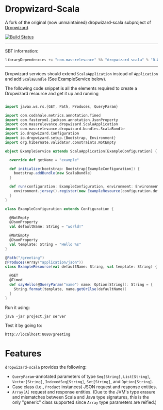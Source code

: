 Dropwizard-Scala
================

A fork of the original (now unmaintained) dropwizard-scala subproject of [Dropwizard](https://github.com/codahale/dropwizard).

[![Build Status](https://travis-ci.org/bretthoerner/dropwizard-scala.png)](https://travis-ci.org/bretthoerner/dropwizard-scala)

***

SBT information:

```scala
libraryDependencies += "com.massrelevance" %% "dropwizard-scala" % "0.8.0"
```

***

Dropwizard services should extend `ScalaApplication` instead of `Application`
and add `ScalaBundle` (See ExampleService below).

The following code snippet is all the elements required to create a Dropwizard resource and get it up and running

```scala

import javax.ws.rs.{GET, Path, Produces, QueryParam}

import com.codahale.metrics.annotation.Timed
import com.fasterxml.jackson.annotation.JsonProperty
import com.massrelevance.dropwizard.ScalaApplication
import com.massrelevance.dropwizard.bundles.ScalaBundle
import io.dropwizard.Configuration
import io.dropwizard.setup.{Bootstrap, Environment}
import org.hibernate.validator.constraints.NotEmpty

object ExampleService extends ScalaApplication[ExampleConfiguration] {

  override def getName = "example"

  def initialize(bootstrap: Bootstrap[ExampleConfiguration]) {
    bootstrap.addBundle(new ScalaBundle)
  }

  def run(configuration: ExampleConfiguration, environment: Environment) {
    environment.jersey().register(new ExampleResource(configuration.defaultName, configuration.template))
  }
}

class ExampleConfiguration extends Configuration {

  @NotEmpty
  @JsonProperty
  val defaultName: String = "world!"

  @NotEmpty
  @JsonProperty
  val template: String = "Hello %s"
}

@Path("/greeting")
@Produces(Array("application/json"))
class ExampleResource(val defaultName: String, val template: String) {

  @GET
  @Timed
  def sayHello(@QueryParam("name") name: Option[String]): String = {
    String.format(template, name.getOrElse(defaultName))
  }
}


```

Run it using:

`java -jar project.jar server`

Test it by going to:

`http://localhost:8080/greeting`


Features
========

`dropwizard-scala` provides the following:

* `QueryParam`-annotated parameters of type `Seq[String]`, `List[String]`, `Vector[String]`,
  `IndexedSeq[String]`, `Set[String]`, and `Option[String]`.
* Case class (i.e., `Product` instances) JSON request and response entities.
* `Array[A]` request and response entities. (Due to the JVM's type erasure and mismatches between
  Scala and Java type signatures, this is the only "generic" class supported since `Array` type
  parameters are reified.)
